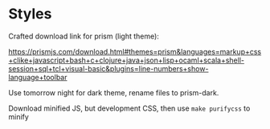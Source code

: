 # Styles

Crafted download link for prism (light theme):

https://prismjs.com/download.html#themes=prism&languages=markup+css+clike+javascript+bash+c+clojure+java+json+lisp+ocaml+scala+shell-session+sql+tcl+visual-basic&plugins=line-numbers+show-language+toolbar

Use tomorrow night for dark theme, rename files to prism-dark.

Download minified JS, but development CSS, then use `make purifycss` to minify

